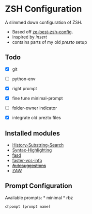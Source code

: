 ZSH Configuration
=================

A slimmed down configuration of ZSH.

* Based off [ze-best-zsh-config](https://github.com/spicycode/ze-best-zsh-config).
* Inspired by *insert*
* contains parts of my old *prezto* setup


Todo
----
- [x] git
- [ ] python-env
- [x] right prompt
- [x] fine tune minimal-prompt
- [ ] folder-owner indicator

- [x] integrate old prezto files


Installed modules
-----------------
* [History-Substring-Search](https://github.com/zsh-users/zsh-history-substring-search)
* [Syntax-Highlighting](https://github.com/zsh-users/zsh-syntax-highlighting)
* [fasd](https://github.com/clvv/fasd)
* [faster-vcs-info](https://github.com/kyanagi/faster-vcs-info)
* [~~Autosuggestions~~](https://github.com/tarruda/zsh-autosuggestions)
* [~~ZAW~~](https://github.com/zsh-users/zaw)


Prompt Configuration
--------------------

Available prompts:
    * minimal
    * rbz

```
chpompt [prompt name]
```